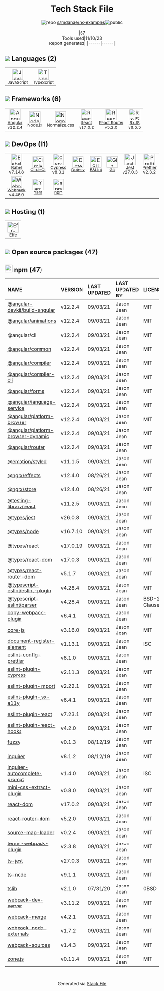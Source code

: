 <!--
--- Readme.md Snippet without images Start ---
## Tech Stack
samdanae/nx-examples is built on the following main stack:
- [CircleCI](https://circleci.com/) – Continuous Integration
- [Jest](http://facebook.github.io/jest/) – Javascript Testing Framework
- [Node.js](http://nodejs.org/) – Frameworks (Full Stack)
- [React](https://reactjs.org/) – Javascript UI Libraries
- [JavaScript](https://developer.mozilla.org/en-US/docs/Web/JavaScript) – Languages
- [TypeScript](http://www.typescriptlang.org) – Languages
- [Webpack](http://webpack.js.org) – JS Build Tools / JS Task Runners
- [RxJS](http://reactivex.io/rxjs/) – Concurrency Frameworks
- [Babel](http://babeljs.io/) – JavaScript Compilers
- [ESLint](http://eslint.org/) – Code Review
- [React Router](https://github.com/rackt/react-router) – JavaScript Framework Components
- [Angular](https://angular.io) – Javascript MVC Frameworks
- [Effe](http://redbeardlab.github.io/2016/03/05/effe.html) – Serverless / Task Processing
- [Yarn](https://yarnpkg.com/) – Front End Package Manager
- [Normalize.css](https://necolas.github.io/normalize.css/) – CSS Pre-processors / Extensions
- [Prettier](https://prettier.io/) – Code Review
- [Cypress](https://www.cypress.io/) – Javascript Testing Framework

Full tech stack [here](/techstack.md)
--- Readme.md Snippet without images End ---

--- Readme.md Snippet with images Start ---
## Tech Stack
samdanae/nx-examples is built on the following main stack:
- <img width='25' height='25' src='https://img.stackshare.io/service/190/CvqrSSFs_400x400.jpg' alt='CircleCI'/> [CircleCI](https://circleci.com/) – Continuous Integration
- <img width='25' height='25' src='https://img.stackshare.io/service/830/jest.png' alt='Jest'/> [Jest](http://facebook.github.io/jest/) – Javascript Testing Framework
- <img width='25' height='25' src='https://img.stackshare.io/service/1011/n1JRsFeB_400x400.png' alt='Node.js'/> [Node.js](http://nodejs.org/) – Frameworks (Full Stack)
- <img width='25' height='25' src='https://img.stackshare.io/service/1020/OYIaJ1KK.png' alt='React'/> [React](https://reactjs.org/) – Javascript UI Libraries
- <img width='25' height='25' src='https://img.stackshare.io/service/1209/javascript.jpeg' alt='JavaScript'/> [JavaScript](https://developer.mozilla.org/en-US/docs/Web/JavaScript) – Languages
- <img width='25' height='25' src='https://img.stackshare.io/service/1612/bynNY5dJ.jpg' alt='TypeScript'/> [TypeScript](http://www.typescriptlang.org) – Languages
- <img width='25' height='25' src='https://img.stackshare.io/service/1682/IMG_4636.PNG' alt='Webpack'/> [Webpack](http://webpack.js.org) – JS Build Tools / JS Task Runners
- <img width='25' height='25' src='https://img.stackshare.io/service/1796/984368.png' alt='RxJS'/> [RxJS](http://reactivex.io/rxjs/) – Concurrency Frameworks
- <img width='25' height='25' src='https://img.stackshare.io/service/2739/-1wfGjNw.png' alt='Babel'/> [Babel](http://babeljs.io/) – JavaScript Compilers
- <img width='25' height='25' src='https://img.stackshare.io/service/3337/Q4L7Jncy.jpg' alt='ESLint'/> [ESLint](http://eslint.org/) – Code Review
- <img width='25' height='25' src='https://img.stackshare.io/service/3350/8261421.png' alt='React Router'/> [React Router](https://github.com/rackt/react-router) – JavaScript Framework Components
- <img width='25' height='25' src='https://img.stackshare.io/service/3745/cb8U-gL6_400x400.jpg' alt='Angular'/> [Angular](https://angular.io) – Javascript MVC Frameworks
- <img width='25' height='25' src='https://img.stackshare.io/no-img-open-source.png' alt='Effe'/> [Effe](http://redbeardlab.github.io/2016/03/05/effe.html) – Serverless / Task Processing
- <img width='25' height='25' src='https://img.stackshare.io/service/5848/44mC-kJ3.jpg' alt='Yarn'/> [Yarn](https://yarnpkg.com/) – Front End Package Manager
- <img width='25' height='25' src='https://img.stackshare.io/service/6361/default_8c8faac34fdcb5b696503f5166b5232ad0adcf6e.png' alt='Normalize.css'/> [Normalize.css](https://necolas.github.io/normalize.css/) – CSS Pre-processors / Extensions
- <img width='25' height='25' src='https://img.stackshare.io/service/7035/default_66f265943abed56bcdbfca1c866a4261b1fbb063.jpg' alt='Prettier'/> [Prettier](https://prettier.io/) – Code Review
- <img width='25' height='25' src='https://img.stackshare.io/service/9231/default_66c5c1a197dcd0232e41e4ab6299d119b4e165b3.png' alt='Cypress'/> [Cypress](https://www.cypress.io/) – Javascript Testing Framework

Full tech stack [here](/techstack.md)
--- Readme.md Snippet with images End ---
-->
<div align="center">

# Tech Stack File
![](https://img.stackshare.io/repo.svg "repo") [samdanae/nx-examples](https://github.com/samdanae/nx-examples)![](https://img.stackshare.io/public_badge.svg "public")
<br/><br/>
|67<br/>Tools used|11/10/23 <br/>Report generated|
|------|------|
</div>

## <img src='https://img.stackshare.io/languages.svg'/> Languages (2)
<table><tr>
  <td align='center'>
  <img width='36' height='36' src='https://img.stackshare.io/service/1209/javascript.jpeg' alt='JavaScript'>
  <br>
  <sub><a href="https://developer.mozilla.org/en-US/docs/Web/JavaScript">JavaScript</a></sub>
  <br>
  <sub></sub>
</td>

<td align='center'>
  <img width='36' height='36' src='https://img.stackshare.io/service/1612/bynNY5dJ.jpg' alt='TypeScript'>
  <br>
  <sub><a href="http://www.typescriptlang.org">TypeScript</a></sub>
  <br>
  <sub></sub>
</td>

</tr>
</table>

## <img src='https://img.stackshare.io/frameworks.svg'/> Frameworks (6)
<table><tr>
  <td align='center'>
  <img width='36' height='36' src='https://img.stackshare.io/service/3745/cb8U-gL6_400x400.jpg' alt='Angular'>
  <br>
  <sub><a href="https://angular.io">Angular</a></sub>
  <br>
  <sub>v12.2.4</sub>
</td>

<td align='center'>
  <img width='36' height='36' src='https://img.stackshare.io/service/1011/n1JRsFeB_400x400.png' alt='Node.js'>
  <br>
  <sub><a href="http://nodejs.org/">Node.js</a></sub>
  <br>
  <sub></sub>
</td>

<td align='center'>
  <img width='36' height='36' src='https://img.stackshare.io/service/6361/default_8c8faac34fdcb5b696503f5166b5232ad0adcf6e.png' alt='Normalize.css'>
  <br>
  <sub><a href="https://necolas.github.io/normalize.css/">Normalize.css</a></sub>
  <br>
  <sub></sub>
</td>

<td align='center'>
  <img width='36' height='36' src='https://img.stackshare.io/service/1020/OYIaJ1KK.png' alt='React'>
  <br>
  <sub><a href="https://reactjs.org/">React</a></sub>
  <br>
  <sub>v17.0.2</sub>
</td>

<td align='center'>
  <img width='36' height='36' src='https://img.stackshare.io/service/3350/8261421.png' alt='React Router'>
  <br>
  <sub><a href="https://github.com/rackt/react-router">React Router</a></sub>
  <br>
  <sub>v5.2.0</sub>
</td>

<td align='center'>
  <img width='36' height='36' src='https://img.stackshare.io/service/1796/984368.png' alt='RxJS'>
  <br>
  <sub><a href="http://reactivex.io/rxjs/">RxJS</a></sub>
  <br>
  <sub>v6.5.5</sub>
</td>

</tr>
</table>

## <img src='https://img.stackshare.io/devops.svg'/> DevOps (11)
<table><tr>
  <td align='center'>
  <img width='36' height='36' src='https://img.stackshare.io/service/2739/-1wfGjNw.png' alt='Babel'>
  <br>
  <sub><a href="http://babeljs.io/">Babel</a></sub>
  <br>
  <sub>v7.14.8</sub>
</td>

<td align='center'>
  <img width='36' height='36' src='https://img.stackshare.io/service/190/CvqrSSFs_400x400.jpg' alt='CircleCI'>
  <br>
  <sub><a href="https://circleci.com/">CircleCI</a></sub>
  <br>
  <sub></sub>
</td>

<td align='center'>
  <img width='36' height='36' src='https://img.stackshare.io/service/9231/default_66c5c1a197dcd0232e41e4ab6299d119b4e165b3.png' alt='Cypress'>
  <br>
  <sub><a href="https://www.cypress.io/">Cypress</a></sub>
  <br>
  <sub>v8.3.1</sub>
</td>

<td align='center'>
  <img width='36' height='36' src='https://img.stackshare.io/service/8067/default_90dcb1286af7685c68df319c764b80704df1155b.png' alt='Dotenv'>
  <br>
  <sub><a href="https://github.com/motdotla/dotenv">Dotenv</a></sub>
  <br>
  <sub></sub>
</td>

<td align='center'>
  <img width='36' height='36' src='https://img.stackshare.io/service/3337/Q4L7Jncy.jpg' alt='ESLint'>
  <br>
  <sub><a href="http://eslint.org/">ESLint</a></sub>
  <br>
  <sub></sub>
</td>

<td align='center'>
  <img width='36' height='36' src='https://img.stackshare.io/service/1046/git.png' alt='Git'>
  <br>
  <sub><a href="http://git-scm.com/">Git</a></sub>
  <br>
  <sub></sub>
</td>

<td align='center'>
  <img width='36' height='36' src='https://img.stackshare.io/service/830/jest.png' alt='Jest'>
  <br>
  <sub><a href="http://facebook.github.io/jest/">Jest</a></sub>
  <br>
  <sub>v27.0.3</sub>
</td>

<td align='center'>
  <img width='36' height='36' src='https://img.stackshare.io/service/7035/default_66f265943abed56bcdbfca1c866a4261b1fbb063.jpg' alt='Prettier'>
  <br>
  <sub><a href="https://prettier.io/">Prettier</a></sub>
  <br>
  <sub>v2.3.2</sub>
</td>

</tr>
<tr>
  <td align='center'>
  <img width='36' height='36' src='https://img.stackshare.io/service/1682/IMG_4636.PNG' alt='Webpack'>
  <br>
  <sub><a href="http://webpack.js.org">Webpack</a></sub>
  <br>
  <sub>v4.46.0</sub>
</td>

<td align='center'>
  <img width='36' height='36' src='https://img.stackshare.io/service/5848/44mC-kJ3.jpg' alt='Yarn'>
  <br>
  <sub><a href="https://yarnpkg.com/">Yarn</a></sub>
  <br>
  <sub></sub>
</td>

<td align='center'>
  <img width='36' height='36' src='https://img.stackshare.io/service/1120/lejvzrnlpb308aftn31u.png' alt='npm'>
  <br>
  <sub><a href="https://www.npmjs.com/">npm</a></sub>
  <br>
  <sub></sub>
</td>

</tr>
</table>

## <img src='https://img.stackshare.io/hosting.svg'/> Hosting (1)
<table><tr>
  <td align='center'>
  <img width='36' height='36' src='https://img.stackshare.io/no-img-open-source.png' alt='Effe'>
  <br>
  <sub><a href="http://redbeardlab.github.io/2016/03/05/effe.html">Effe</a></sub>
  <br>
  <sub></sub>
</td>

</tr>
</table>


## <img src='https://img.stackshare.io/group.svg' /> Open source packages (47)</h2>

## <img width='24' height='24' src='https://img.stackshare.io/service/1120/lejvzrnlpb308aftn31u.png'/> npm (47)

|NAME|VERSION|LAST UPDATED|LAST UPDATED BY|LICENSE|VULNERABILITIES|
|:------|:------|:------|:------|:------|:------|
|[@angular-devkit/build-angular](https://www.npmjs.com/@angular-devkit/build-angular)|v12.2.4|09/03/21|Jason Jean |MIT|N/A|
|[@angular/animations](https://www.npmjs.com/@angular/animations)|v12.2.4|09/03/21|Jason Jean |MIT|N/A|
|[@angular/cli](https://www.npmjs.com/@angular/cli)|v12.2.4|09/03/21|Jason Jean |MIT|N/A|
|[@angular/common](https://www.npmjs.com/@angular/common)|v12.2.4|09/03/21|Jason Jean |MIT|N/A|
|[@angular/compiler](https://www.npmjs.com/@angular/compiler)|v12.2.4|09/03/21|Jason Jean |MIT|N/A|
|[@angular/compiler-cli](https://www.npmjs.com/@angular/compiler-cli)|v12.2.4|09/03/21|Jason Jean |MIT|N/A|
|[@angular/forms](https://www.npmjs.com/@angular/forms)|v12.2.4|09/03/21|Jason Jean |MIT|N/A|
|[@angular/language-service](https://www.npmjs.com/@angular/language-service)|v12.2.4|09/03/21|Jason Jean |MIT|N/A|
|[@angular/platform-browser](https://www.npmjs.com/@angular/platform-browser)|v12.2.4|09/03/21|Jason Jean |MIT|N/A|
|[@angular/platform-browser-dynamic](https://www.npmjs.com/@angular/platform-browser-dynamic)|v12.2.4|09/03/21|Jason Jean |MIT|N/A|
|[@angular/router](https://www.npmjs.com/@angular/router)|v12.2.4|09/03/21|Jason Jean |MIT|N/A|
|[@emotion/styled](https://www.npmjs.com/@emotion/styled)|v11.1.5|09/03/21|Jason Jean |MIT|N/A|
|[@ngrx/effects](https://www.npmjs.com/@ngrx/effects)|v12.4.0|08/26/21|Jason Jean |MIT|N/A|
|[@ngrx/store](https://www.npmjs.com/@ngrx/store)|v12.4.0|08/26/21|Jason Jean |MIT|N/A|
|[@testing-library/react](https://www.npmjs.com/@testing-library/react)|v11.2.5|09/03/21|Jason Jean |MIT|N/A|
|[@types/jest](https://www.npmjs.com/@types/jest)|v26.0.8|09/03/21|Jason Jean |MIT|N/A|
|[@types/node](https://www.npmjs.com/@types/node)|v16.7.10|09/03/21|Jason Jean |MIT|N/A|
|[@types/react](https://www.npmjs.com/@types/react)|v17.0.19|09/03/21|Jason Jean |MIT|N/A|
|[@types/react-dom](https://www.npmjs.com/@types/react-dom)|v17.0.3|09/03/21|Jason Jean |MIT|N/A|
|[@types/react-router-dom](https://www.npmjs.com/@types/react-router-dom)|v5.1.7|09/03/21|Jason Jean |MIT|N/A|
|[@typescript-eslint/eslint-plugin](https://www.npmjs.com/@typescript-eslint/eslint-plugin)|v4.28.4|09/03/21|Jason Jean |MIT|N/A|
|[@typescript-eslint/parser](https://www.npmjs.com/@typescript-eslint/parser)|v4.28.4|09/03/21|Jason Jean |BSD-2-Clause|N/A|
|[copy-webpack-plugin](https://www.npmjs.com/copy-webpack-plugin)|v6.4.1|09/03/21|Jason Jean |MIT|N/A|
|[core-js](https://www.npmjs.com/core-js)|v3.16.0|09/03/21|Jason Jean |MIT|N/A|
|[document-register-element](https://www.npmjs.com/document-register-element)|v1.13.1|09/03/21|Jason Jean |ISC|N/A|
|[eslint-config-prettier](https://www.npmjs.com/eslint-config-prettier)|v8.1.0|09/03/21|Jason Jean |MIT|N/A|
|[eslint-plugin-cypress](https://www.npmjs.com/eslint-plugin-cypress)|v2.11.3|09/03/21|Jason Jean |MIT|N/A|
|[eslint-plugin-import](https://www.npmjs.com/eslint-plugin-import)|v2.22.1|09/03/21|Jason Jean |MIT|N/A|
|[eslint-plugin-jsx-a11y](https://www.npmjs.com/eslint-plugin-jsx-a11y)|v6.4.1|09/03/21|Jason Jean |MIT|N/A|
|[eslint-plugin-react](https://www.npmjs.com/eslint-plugin-react)|v7.23.1|09/03/21|Jason Jean |MIT|N/A|
|[eslint-plugin-react-hooks](https://www.npmjs.com/eslint-plugin-react-hooks)|v4.2.0|09/03/21|Jason Jean |MIT|N/A|
|[fuzzy](https://www.npmjs.com/fuzzy)|v0.1.3|08/12/19|Jason Jean |MIT|N/A|
|[inquirer](https://www.npmjs.com/inquirer)|v8.1.2|08/12/19|Jason Jean |MIT|N/A|
|[inquirer-autocomplete-prompt](https://www.npmjs.com/inquirer-autocomplete-prompt)|v1.4.0|09/03/21|Jason Jean |ISC|N/A|
|[mini-css-extract-plugin](https://www.npmjs.com/mini-css-extract-plugin)|v0.8.0|09/03/21|Jason Jean |MIT|N/A|
|[react-dom](https://www.npmjs.com/react-dom)|v17.0.2|09/03/21|Jason Jean |MIT|N/A|
|[react-router-dom](https://www.npmjs.com/react-router-dom)|v5.2.0|09/03/21|Jason Jean |MIT|N/A|
|[source-map-loader](https://www.npmjs.com/source-map-loader)|v0.2.4|09/03/21|Jason Jean |MIT|N/A|
|[terser-webpack-plugin](https://www.npmjs.com/terser-webpack-plugin)|v2.3.8|09/03/21|Jason Jean |MIT|N/A|
|[ts-jest](https://www.npmjs.com/ts-jest)|v27.0.3|09/03/21|Jason Jean |MIT|N/A|
|[ts-node](https://www.npmjs.com/ts-node)|v9.1.1|09/03/21|Jason Jean |MIT|N/A|
|[tslib](https://www.npmjs.com/tslib)|v2.1.0|07/31/20|Jason Jean |0BSD|N/A|
|[webpack-dev-server](https://www.npmjs.com/webpack-dev-server)|v3.11.2|09/03/21|Jason Jean |MIT|N/A|
|[webpack-merge](https://www.npmjs.com/webpack-merge)|v4.2.1|09/03/21|Jason Jean |MIT|N/A|
|[webpack-node-externals](https://www.npmjs.com/webpack-node-externals)|v1.7.2|09/03/21|Jason Jean |MIT|N/A|
|[webpack-sources](https://www.npmjs.com/webpack-sources)|v1.4.3|09/03/21|Jason Jean |MIT|N/A|
|[zone.js](https://www.npmjs.com/zone.js)|v0.11.4|09/03/21|Jason Jean |MIT|N/A|

<br/>
<div align='center'>

Generated via [Stack File](https://github.com/apps/stack-file)
